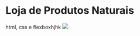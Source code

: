 # Loja de Produtos Naturais

html, css e flexboxhjhk
<img src="https://github.com/dieegobs/loja-de-produtos-naturais/blob/main/images/Site.png?raw=true"/>
